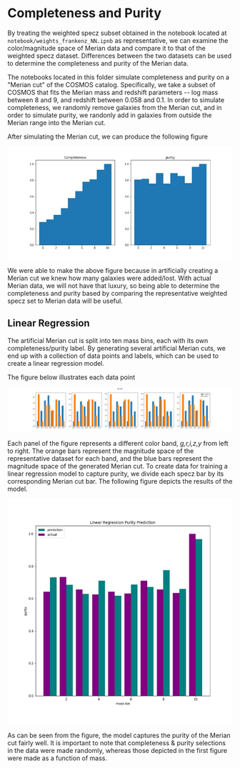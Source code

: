 # Completeness and Purity

By treating the weighted specz subset obtained in the notebook located at `notebook/weights_frankenz_NN.ipnb` as representative, we can examine the color/magnitude space of Merian data and compare it to that of the weighted specz dataset. Differences between the two datasets can be used to determine the completeness and purity of the Merian data. 

The notebooks located in this folder simulate completeness and purity on a "Merian cut" of the COSMOS catalog. Specifically, we take a subset of COSMOS that fits the Merian mass and redshift parameters -- log mass between 8 and 9, and redshift between 0.058 and 0.1. In order to simulate completeness, we randomly remove galaxies from the Merian cut, and in order to simulate purity, we randonly add in galaxies from outside the Merian range into the Merian cut. 

After simulating the Merian cut, we can produce the following figure

![Completeness and purity](https://github.com/MerianSurvey/specz_weights/blob/main/completenessAndPurity/figures/CompPur.jpg)

We were able to make the above figure because in artificially creating a Merian cut we knew how many galaxies were added/lost. With actual Merian data, we will not have that luxury, so being able to determine the completeness and purity based by comparing the representative weighted specz set to Merian data will be useful. 

## Linear Regression

The artificial Merian cut is split into ten mass bins, each with its own completeness/purity label. By generating several artificial Merian cuts, we end up with a collection of data points and labels, which can be used to create a linear regression model. 

The figure below illustrates each data point

![lr data](https://github.com/MerianSurvey/specz_weights/blob/main/completenessAndPurity/figures/compare_mc_specz.jpg)

Each panel of the figure represents a different color band, _g,r,i,z,y_ from left to right. The orange bars represent the magnitude space of the representative dataset for each band, and the blue bars represent the magnitude space of the generated Merian cut. To create data for training a linear regression model to capture purity, we divide each specz bar by its corresponding Merian cut bar. The following figure depicts the results of the model. 

![model output](https://github.com/MerianSurvey/specz_weights/blob/main/completenessAndPurity/figures/purityLR.jpg)

As can be seen from the figure, the model captures the purity of the Merian cut fairly well. It is important to note that completeness & purity selections in the data were made randomly, whereas those depicted in the first figure were made as a function of mass. 
